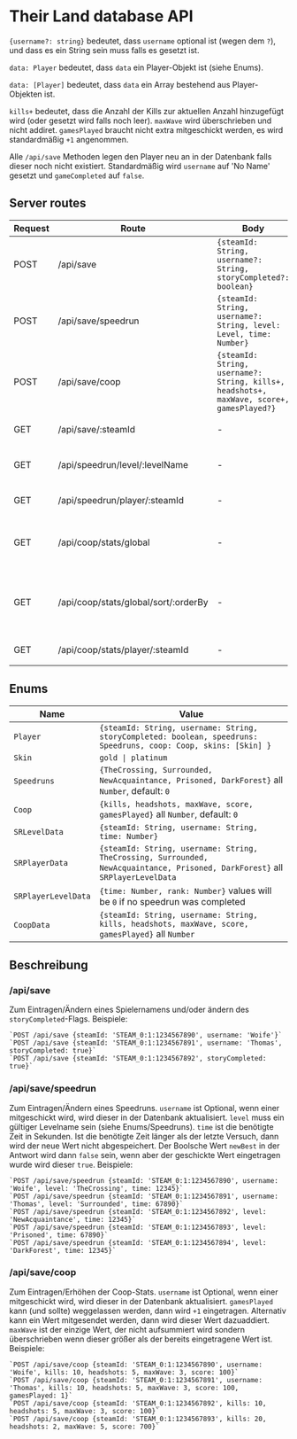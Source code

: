 # Their Land database API

`{username?: string}` bedeutet, dass `username` optional ist (wegen dem `?`), und dass es ein String sein muss falls es gesetzt ist.

`data: Player` bedeutet, dass `data` ein Player-Objekt ist (siehe Enums).

`data: [Player]` bedeutet, dass `data` ein Array bestehend aus Player-Objekten ist.

`kills+` bedeutet, dass die Anzahl der Kills zur aktuellen Anzahl hinzugefügt wird (oder gesetzt wird falls noch leer). `maxWave` wird überschrieben und nicht addiret. `gamesPlayed` braucht nicht extra mitgeschickt werden, es wird standardmäßig `+1` angenommen.

Alle `/api/save` Methoden legen den Player neu an in der Datenbank falls dieser noch nicht existiert. Standardmäßig wird `username` auf 'No Name' gesetzt und `gameCompleted` auf `false`.

## Server routes

| Request | Route                                | Body                                                                                      | Result                                                                   |
| ------- | ------------------------------------ | ----------------------------------------------------------------------------------------- | ------------------------------------------------------------------------ |
| POST    | /api/save                            | `{steamId: String, username?: String, storyCompleted?: boolean}`                          | `{success: boolean, data: Player}`                                       |
| POST    | /api/save/speedrun                   | `{steamId: String, username?: String, level: Level, time: Number}`                        | `{success: boolean, data: Player, newBest: boolean}`                     |
| POST    | /api/save/coop                       | `{steamId: String, username?: String, kills+, headshots+, maxWave, score+, gamesPlayed?}` | `{success: boolean, data: Player}`                                       |
| GET     | /api/save/:steamId                   | -                                                                                         | `{success: boolean, data: Player}`                                       |
| GET     | /api/speedrun/level/:levelName       | -                                                                                         | `{success: boolean, data: [SRLevelData]}` in ASC order                   |
| GET     | /api/speedrun/player/:steamId        | -                                                                                         | `{success: boolean, data: SRPlayerData}`                                 |
| GET     | /api/coop/stats/global               | -                                                                                         | `{success: boolean, data: [CoopData]}` in DESC order (on maxWave)        |
| GET     | /api/coop/stats/global/sort/:orderBy | -                                                                                         | `{success: boolean, data: [CoopData]}` in DESC order (on provided field) |
| GET     | /api/coop/stats/player/:steamId      | -                                                                                         | `{success: boolean, data: CoopData}`                                     |

## Enums

| Name                | Value                                                                                                                         |
| ------------------- | ----------------------------------------------------------------------------------------------------------------------------- |
| `Player`            | `{steamId: String, username: String, storyCompleted: boolean, speedruns: Speedruns, coop: Coop, skins: [Skin] }`              |
| `Skin`              | `gold \| platinum`                                                                                                            |
| `Speedruns`         | `{TheCrossing, Surrounded, NewAcquaintance, Prisoned, DarkForest}` all `Number`, default: `0`                                 |
| `Coop`              | `{kills, headshots, maxWave, score, gamesPlayed}` all `Number`, default: `0`                                                  |
| `SRLevelData`       | `{steamId: String, username: String, time: Number}`                                                                           |
| `SRPlayerData`      | `{steamId: String, username: String, TheCrossing, Surrounded, NewAcquaintance, Prisoned, DarkForest}` all `SRPlayerLevelData` |
| `SRPlayerLevelData` | `{time: Number, rank: Number}` values will be `0` if no speedrun was completed                                                |
| `CoopData`          | `{steamId: String, username: String, kills, headshots, maxWave, score, gamesPlayed}` all `Number`                             |

## Beschreibung

### /api/save

Zum Eintragen/Ändern eines Spielernamens und/oder ändern des `storyCompleted`-Flags. Beispiele:

    `POST /api/save {steamId: 'STEAM_0:1:1234567890', username: 'Woife'}`
    `POST /api/save {steamId: 'STEAM_0:1:1234567891', username: 'Thomas', storyCompleted: true}`
    `POST /api/save {steamId: 'STEAM_0:1:1234567892', storyCompleted: true}`

### /api/save/speedrun

Zum Eintragen/Ändern eines Speedruns. `username` ist Optional, wenn einer mitgeschickt wird, wird dieser in der Datenbank aktualisiert. `level` muss ein gültiger Levelname sein (siehe Enums/Speedruns). `time` ist die benötigte Zeit in Sekunden. Ist die benötigte Zeit länger als der letzte Versuch, dann wird der neue Wert nicht abgespeichert. Der Boolsche Wert `newBest` in der Antwort wird dann `false` sein, wenn aber der geschickte Wert eingetragen wurde wird dieser `true`. Beispiele:

    `POST /api/save/speedrun {steamId: 'STEAM_0:1:1234567890', username: 'Woife', level: 'TheCrossing', time: 12345}`
    `POST /api/save/speedrun {steamId: 'STEAM_0:1:1234567891', username: 'Thomas', level: 'Surrounded', time: 67890}`
    `POST /api/save/speedrun {steamId: 'STEAM_0:1:1234567892', level: 'NewAcquaintance', time: 12345}`
    `POST /api/save/speedrun {steamId: 'STEAM_0:1:1234567893', level: 'Prisoned', time: 67890}`
    `POST /api/save/speedrun {steamId: 'STEAM_0:1:1234567894', level: 'DarkForest', time: 12345}`

### /api/save/coop

Zum Eintragen/Erhöhen der Coop-Stats. `username` ist Optional, wenn einer mitgeschickt wird, wird dieser in der Datenbank aktualisiert. `gamesPlayed` kann (und sollte) weggelassen werden, dann wird `+1` eingetragen. Alternativ kann ein Wert mitgesendet werden, dann wird dieser Wert dazuaddiert. `maxWave` ist der einzige Wert, der nicht aufsummiert wird sondern überschrieben wenn dieser größer als der bereits eingetragene Wert ist. Beispiele:

    `POST /api/save/coop {steamId: 'STEAM_0:1:1234567890', username: 'Woife', kills: 10, headshots: 5, maxWave: 3, score: 100}`
    `POST /api/save/coop {steamId: 'STEAM_0:1:1234567891', username: 'Thomas', kills: 10, headshots: 5, maxWave: 3, score: 100, gamesPlayed: 1}`
    `POST /api/save/coop {steamId: 'STEAM_0:1:1234567892', kills: 10, headshots: 5, maxWave: 3, score: 100}`
    `POST /api/save/coop {steamId: 'STEAM_0:1:1234567893', kills: 20, headshots: 2, maxWave: 5, score: 700}`
